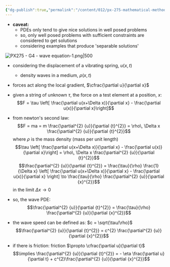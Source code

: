 ```yaml
---
{"dg-publish":true,"permalink":"/content/012/px-275-mathematical-methods/term-2/g-partial-differential-equations/px-275-g4-wave-equation/","noteIcon":"1","created":"2025-01-09T12:36:24.874+00:00","updated":"2025-01-09T17:07:52.837+00:00"}
---
```


- **caveat:** 
	- PDEs only tend to give nice solutions in well posed problems
	- so, only well posed problems with sufficient constraints are considered to get solutions
	- considering examples that produce 'separable solutions'

![PX275 - G4 - wave equation-1.png|500](/img/user/pics/PX275%20-%20G4%20-%20wave%20equation-1.png)

- considering the displacement of a vibrating spring, $u(x,t)$
	- density waves in a medium, $\rho(x,t)$
- forces act along the local gradient, $\cfrac{\partial u}{\partial x}$
- given a string of unknown $\tau$, the force on a test element at a position, $x:$
$$F = \tau \left[ \frac{\partial u(x+\Delta x)}{\partial x} - \frac{\partial u(x)}{\partial x}\right]$$
- from newton's second law:
$$F = ma = m \frac{\partial^{2} {u}}{\partial {t}^{2}} = \rho\, \Delta x \frac{\partial^{2} {u}}{\partial {t}^{2}}$$
	where $\rho$ is the mass density (mass per unit length)
$$\tau \left[ \frac{\partial u(x+\Delta x)}{\partial x} - \frac{\partial u(x)}{\partial x}\right]  = \rho\, \Delta x \frac{\partial^{2} {u}}{\partial {t}^{2}}$$
$$\frac{\partial^{2} {u}}{\partial {t}^{2}} = \frac{\tau}{\rho} \frac{1}{\Delta x} \left[  \frac{\partial u(x+\Delta x)}{\partial x} - \frac{\partial u(x)}{\partial x} \right] \to \frac{\tau}{\rho} \frac{\partial^{2} {u}}{\partial {x}^{2}}$$
	in the limit $\Delta x \to 0$
- so, the wave PDE:
$$\frac{\partial^{2} {u}}{\partial {t}^{2}} = \frac{\tau}{\rho} \frac{\partial^{2} {u}}{\partial {x}^{2}}$$

- the wave speed can be defined as: $c = \sqrt{\tau/\rho}$
$$\frac{\partial^{2} {u}}{\partial {t}^{2}} = c^{2}  \frac{\partial^{2} {u}}{\partial {x}^{2}}$$
- if there is friction: friction $\propto \cfrac{\partial u}{\partial t}$
	$$\implies \frac{\partial^{2} {u}}{\partial {t}^{2}} = - \eta \frac{\partial u}{\partial t} + c^{2}\frac{\partial^{2} {u}}{\partial {x}^{2}}$$
